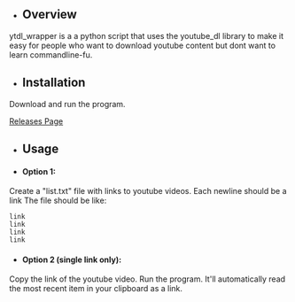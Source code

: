 - ## Overview
ytdl_wrapper is a a python script that uses the youtube_dl library to make it easy for people who want to download youtube content but dont want to learn commandline-fu.

- ## Installation
Download and run the program.

[Releases Page](https://github.com/tarpalantiri/ytdl_wrapper/releases)

- ## Usage
- #### Option 1:
Create a "list.txt" file with links to youtube videos. Each newline should be a link
The file should be like:
```
link
link
link
link
```

- #### Option 2 (single link only):
Copy the link of the youtube video.
Run the program. It'll automatically read the most recent item in your clipboard as a link.



